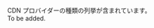 <Namespace Name="Microsoft.WindowsAzure.MediaServices.Client.Live">
  <Docs>
    <summary>CDN プロバイダーの種類の列挙が含まれています。</summary> 
    <remarks>To be added.</remarks>
  </Docs>
</Namespace>
